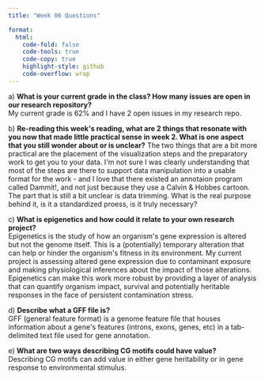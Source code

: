 ```yaml
---
title: "Week 06 Questions"

format:
  html:
    code-fold: false
    code-tools: true
    code-copy: true
    highlight-style: github
    code-overflow: wrap
---
```


a)  **What is your current grade in the class? How many issues are open in our research repository?**  
My current grade is 62% and I have 2 open issues in my research repo.

b)  **Re-reading this week's reading, what are 2 things that resonate with you now that made little practical sense in week 2. What is one aspect that you still wonder about or is unclear?** The two things that are a bit more practical are the placement of the visualization steps and the preparatory work to get you to your data. I'm not sure I was clearly understanding that most of the steps are there to support data manipulation into a usable format for the work - and I love that there existed an annotaion program called Dammit!, and not just because they use a Calvin & Hobbes cartoon. The part that is still a bit unclear is data trimming. What is the real purpose behind it, is it a standardized proess, is it truly necessary?


c)  **What is epigenetics and how could it relate to your own research project?**  
Epigenetics is the study of how an organism's gene expression is altered but not the genome itself. This is a (potentially) temporary alteration that can help or hinder the organism's fitness in its environment. My current project is assessing altered gene expression due to contaminant exposure and making physiological inferences about the impact of those alterations. Epigenetics can make this work more robust by providing a layer of analysis that can quantify organism impact, survival and potentially heritable responses in the face of persistent contamination stress.

d)  **Describe what a GFF file is?**  
GFF (general feature format) is a genome feature file that houses information about a gene's features (introns, exons, genes, etc) in a tab-delimited text file used for gene annotation.

e)  **What are two ways describing CG motifs could have value?**  
Describing CG motifs can add value in either gene heritability or in gene response to environmental stimulus. 

